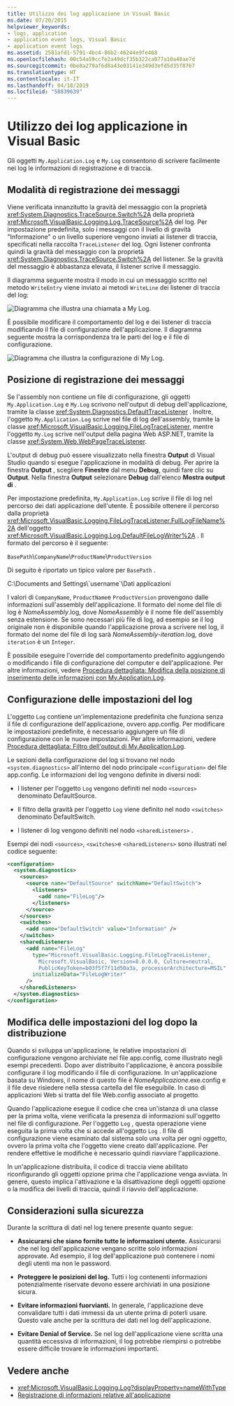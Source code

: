 ```yaml
---
title: Utilizzo dei log applicazione in Visual Basic
ms.date: 07/20/2015
helpviewer_keywords:
- logs, application
- application event logs, Visual Basic
- application event logs
ms.assetid: 2581afd1-5791-4bc4-86b2-46244e9fe468
ms.openlocfilehash: 00c54a59ccfe2a49dcf35b322ca077a10a48ae7d
ms.sourcegitcommit: 0be8a279af6d8a43e03141e349d3efd5d35f8767
ms.translationtype: HT
ms.contentlocale: it-IT
ms.lasthandoff: 04/18/2019
ms.locfileid: "58839639"
---
```

# <a name="working-with-application-logs-in-visual-basic"></a>Utilizzo dei log applicazione in Visual Basic

Gli oggetti `My.Application.Log` e `My.Log` consentono di scrivere facilmente nei log le informazioni di registrazione e di traccia.

## <a name="how-messages-are-logged"></a>Modalità di registrazione dei messaggi

Viene verificata innanzitutto la gravità del messaggio con la proprietà <xref:System.Diagnostics.TraceSource.Switch%2A> della proprietà <xref:Microsoft.VisualBasic.Logging.Log.TraceSource%2A> del log. Per impostazione predefinita, solo i messaggi con il livello di gravità "Informazione" o un livello superiore vengono inviati ai listener di traccia, specificati nella raccolta `TraceListener` del log. Ogni listener confronta quindi la gravità del messaggio con la proprietà <xref:System.Diagnostics.TraceSource.Switch%2A> del listener. Se la gravità del messaggio è abbastanza elevata, il listener scrive il messaggio.

Il diagramma seguente mostra il modo in cui un messaggio scritto nel metodo `WriteEntry` viene inviato ai metodi `WriteLine` dei listener di traccia del log:

![Diagramma che illustra una chiamata a My Log.](./media/working-with-application-logs/my-log-call-messages.png)

È possibile modificare il comportamento del log e dei listener di traccia modificando il file di configurazione dell'applicazione. Il diagramma seguente mostra la corrispondenza tra le parti del log e il file di configurazione.

![Diagramma che illustra la configurazione di My Log.](./media/working-with-application-logs/my-log-configuration.png)

## <a name="where-messages-are-logged"></a>Posizione di registrazione dei messaggi

Se l'assembly non contiene un file di configurazione, gli oggetti `My.Application.Log` e `My.Log` scrivono nell'output di debug dell'applicazione, tramite la classe <xref:System.Diagnostics.DefaultTraceListener> . Inoltre, l'oggetto `My.Application.Log` scrive nel file di log dell'assembly, tramite la classe <xref:Microsoft.VisualBasic.Logging.FileLogTraceListener>, mentre l'oggetto `My.Log` scrive nell'output della pagina Web ASP.NET, tramite la classe <xref:System.Web.WebPageTraceListener>.

L'output di debug può essere visualizzato nella finestra **Output** di Visual Studio quando si esegue l'applicazione in modalità di debug. Per aprire la finestra **Output** , scegliere **Finestre** dal menu **Debug**, quindi fare clic su **Output**. Nella finestra **Output** selezionare **Debug** dall'elenco **Mostra output di** .

Per impostazione predefinita, `My.Application.Log` scrive il file di log nel percorso dei dati applicazione dell'utente. È possibile ottenere il percorso dalla proprietà <xref:Microsoft.VisualBasic.Logging.FileLogTraceListener.FullLogFileName%2A> dell'oggetto <xref:Microsoft.VisualBasic.Logging.Log.DefaultFileLogWriter%2A> . Il formato del percorso è il seguente:

`BasePath`\\`CompanyName`\\`ProductName`\\`ProductVersion`

Di seguito è riportato un tipico valore per `BasePath` .

C:\Documents and Settings\\\`username`\Dati applicazioni

I valori di `CompanyName`, `ProductName`e `ProductVersion` provengono dalle informazioni sull'assembly dell'applicazione. Il formato del nome del file di log è *NomeAssembly*.log, dove *NomeAssembly* è il nome file dell'assembly senza estensione. Se sono necessari più file di log, ad esempio se il log originale non è disponibile quando l'applicazione prova a scrivere nel log, il formato del nome del file di log sarà *NomeAssembly*-*iteration*.log, dove `iteration` è un `Integer`.

È possibile eseguire l'override del comportamento predefinito aggiungendo o modificando i file di configurazione del computer e dell'applicazione. Per altre informazioni, vedere [Procedura dettagliata: Modifica della posizione di inserimento delle informazioni con My.Application.Log](../../../../visual-basic/developing-apps/programming/log-info/walkthrough-changing-where-my-application-log-writes-information.md).

## <a name="configuring-log-settings"></a>Configurazione delle impostazioni del log

L'oggetto `Log` contiene un'implementazione predefinita che funziona senza il file di configurazione dell'applicazione, ovvero app.config. Per modificare le impostazioni predefinite, è necessario aggiungere un file di configurazione con le nuove impostazioni. Per altre informazioni, vedere [Procedura dettagliata: Filtro dell'output di My.Application.Log](../../../../visual-basic/developing-apps/programming/log-info/walkthrough-filtering-my-application-log-output.md).

Le sezioni della configurazione del log si trovano nel nodo `<system.diagnostics>` all'interno del nodo principale `<configuration>` del file app.config. Le informazioni del log vengono definite in diversi nodi:

- I listener per l'oggetto `Log` vengono definiti nel nodo `<sources>` denominato DefaultSource.

- Il filtro della gravità per l'oggetto `Log` viene definito nel nodo `<switches>` denominato DefaultSwitch.

- I listener di log vengono definiti nel nodo `<sharedListeners>` .

 Esempi dei nodi `<sources>`, `<switches>`e `<sharedListeners>` sono illustrati nel codice seguente:

```xml
<configuration>
  <system.diagnostics>
    <sources>
      <source name="DefaultSource" switchName="DefaultSwitch">
        <listeners>
          <add name="FileLog"/>
        </listeners>
      </source>
    </sources>
    <switches>
      <add name="DefaultSwitch" value="Information" />
    </switches>
    <sharedListeners>
      <add name="FileLog"
        type="Microsoft.VisualBasic.Logging.FileLogTraceListener,
          Microsoft.VisualBasic, Version=8.0.0.0, Culture=neutral,
          PublicKeyToken=b03f5f7f11d50a3a, processorArchitecture=MSIL"
        initializeData="FileLogWriter"
      />
    </sharedListeners>
  </system.diagnostics>
</configuration>
```

## <a name="changing-log-settings-after-deployment"></a>Modifica delle impostazioni del log dopo la distribuzione

Quando si sviluppa un'applicazione, le relative impostazioni di configurazione vengono archiviate nel file app.config, come illustrato negli esempi precedenti. Dopo aver distribuito l'applicazione, è ancora possibile configurare il log modificando il file di configurazione. In un'applicazione basata su Windows, il nome di questo file è *NomeApplicazione*.exe.config e il file deve risiedere nella stessa cartella del file eseguibile. In caso di applicazioni Web si tratta del file Web.config associato al progetto.

Quando l'applicazione esegue il codice che crea un'istanza di una classe per la prima volta, viene verificata la presenza di informazioni sull'oggetto nel file di configurazione. Per l'oggetto `Log` , questa operazione viene eseguita la prima volta che si accede all'oggetto `Log` . Il file di configurazione viene esaminato dal sistema solo una volta per ogni oggetto, ovvero la prima volta che l'oggetto viene creato dall'applicazione. Per rendere effettive le modifiche è necessario quindi riavviare l'applicazione.

In un'applicazione distribuita, il codice di traccia viene abilitato riconfigurando gli oggetti opzione prima che l'applicazione venga avviata. In genere, questo implica l'attivazione e la disattivazione degli oggetti opzione o la modifica dei livelli di traccia, quindi il riavvio dell'applicazione.

## <a name="security-considerations"></a>Considerazioni sulla sicurezza

Durante la scrittura di dati nel log tenere presente quanto segue:

- **Assicurarsi che siano fornite tutte le informazioni utente.** Assicurarsi che nel log dell'applicazione vengano scritte solo informazioni approvate. Ad esempio, il log dell'applicazione può contenere i nomi degli utenti ma non le password.

- **Proteggere le posizioni del log.** Tutti i log contenenti informazioni potenzialmente riservate devono essere archiviati in una posizione sicura.

- **Evitare informazioni fuorvianti.** In generale, l'applicazione deve convalidare tutti i dati immessi da un utente prima di poterli usare. Questo vale anche per la scrittura dei dati nel log dell'applicazione.

- **Evitare Denial of Service.** Se nel log dell'applicazione viene scritta una quantità eccessiva di informazioni, il log potrebbe riempirsi o potrebbe essere difficile trovare le informazioni importanti.

## <a name="see-also"></a>Vedere anche

- <xref:Microsoft.VisualBasic.Logging.Log?displayProperty=nameWithType>
- [Registrazione di informazioni relative all'applicazione](../../../../visual-basic/developing-apps/programming/log-info/index.md)
